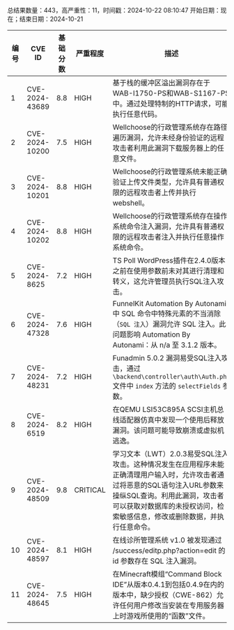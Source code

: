 总结果数量：443，高严重性：11，时间戳：2024-10-22 08:10:47
开始日期：现在；结束日期：2024-10-21

| 编号 | CVE ID | 基础分数 | 严重程度 | 描述 | 参考链接 |
|-----|--------|------------|----------|-------------|------------|
| 1 | CVE-2024-43689 | 8.8  | HIGH | 基于栈的缓冲区溢出漏洞存在于WAB-I1750-PS和WAB-S1167-PS中。通过处理特制的HTTP请求，可能执行任意代码。 | [1]https://jvn.jp/en/jp/JVN24885537/<br>[2]https://www.elecom.co.jp/news/security/20240827-01/ |
| 2 | CVE-2024-10200 | 7.5  | HIGH | Wellchoose的行政管理系统存在路径遍历漏洞，允许未经身份验证的远程攻击者利用此漏洞下载服务器上的任意文件。 | [1]https://www.twcert.org.tw/en/cp-139-8158-dadbc-2.html<br>[2]https://www.twcert.org.tw/tw/cp-132-8159-0f7a2-1.html |
| 3 | CVE-2024-10201 | 8.8  | HIGH | Wellchoose的行政管理系统未能正确验证上传文件类型，允许具有普通权限的远程攻击者上传并执行webshell。 | [1]https://www.twcert.org.tw/en/cp-139-8161-b8a6d-2.html<br>[2]https://www.twcert.org.tw/tw/cp-132-8160-756b6-1.html |
| 4 | CVE-2024-10202 | 8.8  | HIGH | Wellchoose的行政管理系统存在操作系统命令注入漏洞，允许具有普通权限的远程攻击者注入并执行任意操作系统命令。 | [1]https://www.twcert.org.tw/en/cp-139-8163-b701e-2.html<br>[2]https://www.twcert.org.tw/tw/cp-132-8162-dc491-1.html |
| 5 | CVE-2024-8625 | 7.2  | HIGH | TS Poll WordPress插件在2.4.0版本之前在使用参数前未对其进行清理和转义，这允许管理员执行SQL注入攻击。 | [1]https://wpscan.com/vulnerability/ab4d7065-4ea2-4233-9593-0f540f91f45e/ |
| 6 | CVE-2024-47328 | 7.6  | HIGH | FunnelKit Automation By Autonami 中 SQL 命令中特殊元素的不当消除（`SQL 注入`）漏洞允许 SQL 注入。此问题影响 Automation By Autonami：从 n/a 至 3.1.2 版本。 | [1]https://patchstack.com/database/vulnerability/wp-marketing-automations/wordpress-recover-woocommerce-cart-abandonment-newsletter-email-marketing-marketing-automation-by-funnelkit-plugin-3-1-2-sql-injection-vulnerability?_s_id=cve |
| 7 | CVE-2024-48231 | 7.2  | HIGH | Funadmin 5.0.2 漏洞易受SQL注入攻击，通过 `\backend\controller\auth\Auth.php` 文件中 `index` 方法的 `selectFields` 参数。 | [1]https://github.com/funadmin/funadmin/issues/29 |
| 8 | CVE-2024-6519 | 8.2  | HIGH | 在QEMU LSI53C895A SCSI主机总线适配器仿真中发现一个使用后释放漏洞。该问题可能导致崩溃或虚拟机逃逸。 | [1]https://access.redhat.com/security/cve/CVE-2024-6519<br>[2]https://bugzilla.redhat.com/show_bug.cgi?id=2292089<br>[3]https://www.zerodayinitiative.com/advisories/ZDI-24-1382/ |
| 9 | CVE-2024-48509 | 9.8  | CRITICAL | 学习文本（LWT）2.0.3易受SQL注入攻击。这种情况发生在应用程序未能正确清理用户输入时，允许攻击者通过将恶意的SQL语句注入URL参数来操纵SQL查询。利用此漏洞，攻击者可以获取对数据库的未授权访问，检索敏感信息，修改或删除数据，并执行任意命令。 | [1]https://medium.com/%40ChadSecurity/the-cve-2024-48509-vulnerability-overview-df58a6be6864 |
| 10 | CVE-2024-48597 | 8.1  | HIGH | 在线诊所管理系统 v1.0 被发现通过 /success/editp.php?action=edit 的 id 参数存在 SQL 注入漏洞。 | [1]https://github.com/h1-wh0areu/bug_report/blob/main/online-clinic-management-system/SQLi-1.md |
| 11 | CVE-2024-48645 | 7.5  | HIGH | 在Minecraft模组“Command Block IDE”从版本0.4.1到包括0.4.9在内的版本中，缺少授权（CWE-862）允许任何用户修改当安装在专用服务器上时游戏所使用的“函数”文件。 | [1]https://gist.github.com/apple502j/f083fbe21a7cfe018036c73a0e5fff9a<br>[2]https://github.com/arm32x/command-block-ide/commit/42e09840168d9c2fe2ee07f4472d296000b2a416<br>[3]https://modrinth.com/mod/command-block-ide/version/0.4.10 |